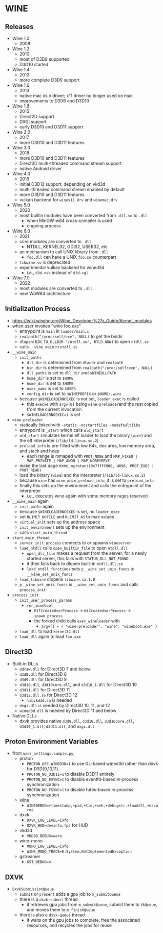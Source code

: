 WINE
====

## Releases

- Wine 1.0
  - 2008
- Wine 1.2
  - 2010
  - most of D3D9 supported
  - D3D10 started
- Wine 1.4
  - 2012
  - more complete D3D9 support
- Wine 1.6
  - 2013
  - native mac os x driver; x11 driver no longer used on mac
  - improvements to D3D9 and D3D10
- Wine 1.8
  - 2015
  - Direct2D support
  - DXGI support
  - early D3D10 and D3D11 support
- Wine 2.0
  - 2017
  - more D3D10 and D3D11 features
- Wine 3.0
  - 2018
  - more D3D10 and D3D11 features
  - Direct3D multi-threaded command stream support
  - native Android driver
- Wine 4.0
  - 2019
  - initial D3D12 support, depending on vkd3d
  - multi-threaded command stream enabled by default
  - more D3D10 and D3D11 features
  - vulkan backend for `winex11.drv` and `winemac.drv`
- Wine 5.0
  - 2020
  - most builtin modules have been converted from `.dll.so` to `.dll`
    - when MinGW-w64 cross-compiler is used
    - ongoing process
- Wine 6.0
  - 2021
  - core modules are converted to `.dll`
    - NTDLL, KERNEL32, GDI32, USER32, etc
  - an mechanism to call UNIX library from `.dll`
    - `foo.dll` can have a UNIX `foo.so` counterpart
  - `libwine.so` is deprecated
  - experimental vulkan backend for wined3d
    - i.e., `d3d->vk` instead of `d3d->gl`
- Wine 7.0
  - 2022
  - most modules are converted to `.dll`
  - new WoW64 architecture

## Initialization Process

- <https://wiki.winehq.org/Wine_Developer%27s_Guide/Kernel_modules>
- when user invokes "wine foo.exe"
  - entrypoint is `main` in `loader/main.c`
  - `realpath("/proc/self/exe", NULL)` to get the bindir
  - `dlopen(BIN_TO_DLLDIR "/ntdll.so", RTLD_NOW)` to open `ntdll.so`
  - calls `__wine_main` in `ntdll.so`
- `__wine_main`
  - `init_paths`
    - `dll_dir` is determined from `dladdr` and `realpath`
    - `bin_dir` is determined from `realpath("/proc/self/exe", NULL)`
    - `dll_paths` is set to `dll_dir` and `$WINEDLLPATH`
    - `home_dir` is set to `$HOME`
    - `home_dir` is set to `$HOME`
    - `user_name` is set to `$USER`
    - `config_dir` is set to `$WINEPREFIX` or `$HOME/.wine`
  - because `$WINELOADERNOEXEC` is not set, `loader_exec` is called
    - this `execve` with `argv[0]` being `wine-preloader`and the rest copied
      from the current invocation
    - `$WINELOADERNOEXEC=1` is set
- `wine-preloader`
  - statically linked with `-static -nostartfiles -nodefaultlibs`
  - entrypoint is `_start` which calls `wld_start`
  - `wld_start` simulates kernel elf loader to load the binary (`wine`) and
    the elf interpreter (`/lib/ld-linux.so.2`)
  - `preload_info` is pre-filled with low 64k, dos area, low memory area, and
    stack and heap
    - each range is mmaped with `PROT_NONE` and
      `MAP_FIXED | MAP_PRIVATE | MAP_ANON | MAP_NORESERVE`
  - make the last page exec, `mprotect(0x7ffff000, 4096, PROT_EXEC | PROT_READ)`
  - load the binary (`wine`) and the interpreter (`/lib/ld-linux.so.2`)
  - because `wine` has `wine_main_preload_info`, it is set to `preload_info`
  - finally this sets up the environment and calls the entrypoint of the
    interpreter
    - i.e., executes wine again with some memory rages reserved
- `__wine_main` again
  - `init_paths` again
  - because `$WINELOADERNOEXEC` is set, no `loader_exec`
  - set `RLIMIT_NOFILE` and `RLIMIT_AS` to max values
  - `virtual_init` sets up the address space
  - `init_environment` sets up the environment
  - calls `start_main_thread`
- `start_main_thread`
  - `server_init_process` connects to or spawns `wineserver`
  - `load_ntdll` calls `open_builtin_file` to open `ntdll.dll`
    - `open_dll_file` makes a request from the server; for a newly started
      server, this fails with `STATUS_DLL_NOT_FOUND`
    - it then falls back to dlopen built-in `ntdll.dll.so`
    - `load_ntdll_functions` sets `p__wine_set_unix_funcs` to
      `__wine_set_unix_funcs`
  - `load_libwine` dlopens `libwine.so.1.0`
  - `p__wine_set_unix_funcs` is `__wine_set_unix_funcs` and calls
    `process_init`
- `process_init`
  - `init_user_process_params`
    - `run_wineboot`
      - `RtlCreateUserProcess` -> `NtCreateUserProcess` -> `spawn_process`
      - the forked child calls `exec_wineloader` with
        - `argv[] = { "wine-preloader", "wine", "wineboot.exe" }`
  - `load_dll` to load `kernel32.dll`
  - `load_dll` again to load `foo.exe`

## Direct3D

- Built-in DLLs
  - `ddraw.dll` for Direct3D 7 and below
  - `d3d8.dll` for Direct3D 8
  - `d3d9.dll` for Direct3D 9
  - `d3d10.dll`, `d3d10core.dll`, and `d3d10_1.dll` for Direct3D 10
  - `d3d11.dll` for Direct3D 11
  - `d3d12.dll.so` for Direct3D 12
    - `libvkd3d.so` is needed
  - `dxgi.dll` is needed by Direct3D 10, 11, and 12
  - `wined3d.dll` is needed by Direct3D 11 and below
- Native DLLs
  - dxvk provides native `d3d9.dll`, `d3d10.dll`, `d3d10core.dll`,
    `d3d10_1.dll`, `d3d11.dll`, and `dxgi.dll`

## Proton Environment Variables

- from `user_settings.sample.py`,
  - proton
    - `PROTON_USE_WINED3D=1` to use GL-based wined3d rather than dxvk for
      D3D{9,10,11}
    - `PROTON_NO_D3D11=1` to disable D3D11 entirely
    - `PROTON_NO_ESYNC=1` to disable eventfd-based in-process synchronization
    - `PROTON_NO_FSYNC=1` to disable futex-based in-process synchronization
  - wine
    - `WINEDEBUG=+timestamp,+pid,+tid,+seh,+debugstr,+loaddll,+mscoree`
  - dxvk
    - `DXVK_LOG_LEVEL=info`
    - `DXVK_HUD=devinfo,fps` for HUD
  - vkd3d
    - `VKD3D_DEBUG=warn`
  - wine-mono
    - `MONO_LOG_LEVEL=info`
    - `WINE_MONO_TRACE=E:System.NotImplementedException`
  - gstreamer
    - `GST_DEBUG=4`

## DXVK

- `DxvkSubmissionQueue`
  - `submit` or `present` adds a gpu job to `m_submitQueue`
  - there is a `dxvk-submit` thread
    - it retrieves gpu jobs from `m_submitQueue`, submit them to `VkQueue`,
      and moves them to `m_finishQueue`
  - there is also a `dxvk-queue` thread
    - it waits on the gpu jobs to complete, free the associated resources, and
      recycles the jobs for reuse
